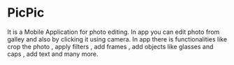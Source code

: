 # PicPic
It is a Mobile Application for photo editing. In app you can edit photo
from galley and also by clicking it using camera. In app there is
functionalities like crop the photo , apply filters , add frames , add objects
like glasses and caps , add text and many more.
